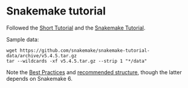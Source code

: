 # Snakemake tutorial

Followed the [Short Tutorial](https://snakemake.readthedocs.io/en/stable/tutorial/short.html)
and the [Snakemake Tutorial](https://snakemake.readthedocs.io/en/stable/tutorial/short.html).

Sample data:

    wget https://github.com/snakemake/snakemake-tutorial-data/archive/v5.4.5.tar.gz
    tar --wildcards -xf v5.4.5.tar.gz --strip 1 "*/data"

Note the [Best Practices](https://snakemake.readthedocs.io/en/stable/snakefiles/best_practices.html)
and [recommended structure](https://snakemake.readthedocs.io/en/stable/snakefiles/deployment.html#distribution-and-reproducibility),
though the latter depends on Snakemake 6.

